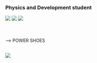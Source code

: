 ### Physics and Development student

<!--
**AllanRodriguesCosta/AllanRodriguesCosta** is a ✨ _special_ ✨ repository because its `README.md` (this file) appears on your GitHub profile.

Here are some ideas to get you started:

- 🔭 I’m currently working on ...
- 🌱 I’m currently learning ...
- 👯 I’m looking to collaborate on ...
- 🤔 I’m looking for help with ...
- 💬 Ask me about ...
- 📫 How to reach me: ...
- 😄 Pronouns: ...
- ⚡ Fun fact: ...
-->


<div>
  <a href="https://www.instagram.com/allan_RCosta/"><img src="https://img.shields.io/badge/Instagram-E4405F?style=for-the-badge&logo=instagram&logoColor=white" target="_blank"></a>
    <a href="mailto:allan.rcrc@gmail.com"><img src="https://img.shields.io/badge/Gmail-D14836?style=for-the-badge&logo=gmail&logoColor=white" target="_blank"></a>
    <a href="https://www.linkedin.com/in/allanrodriguescosta/" target="_blank"><img src="https://img.shields.io/badge/LinkedIn-0077B5?style=for-the-badge&logo=linkedin&logoColor=white" target="_blank"></a>
</div><br><br><br>


<div>
--> POWER SHOES <br><br>

<a href="https://allanrodriguescosta.github.io/Power-Shoes/index.html" target="_blank"><img src="https://img.shields.io/badge/github%20pages-121013?style=for-the-badge&logo=github&logoColor=white" target="_blank"></a>
</div>
